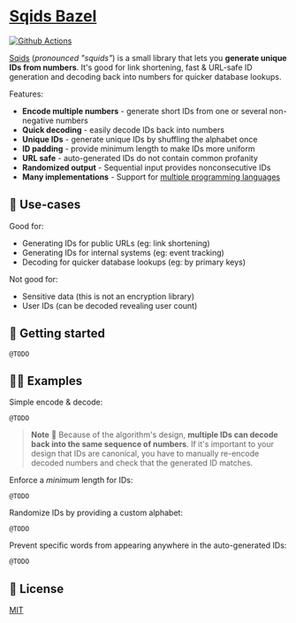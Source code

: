 # [Sqids Bazel](https://sqids.org/bazel)

[![Github Actions](https://img.shields.io/github/actions/workflow/status/sqids/sqids-bazel/ci.yaml)](https://github.com/sqids/sqids-bazel/actions)

[Sqids](https://sqids.org/bazel) (*pronounced "squids"*) is a small library that lets you **generate unique IDs from numbers**. It's good for link shortening, fast & URL-safe ID generation and decoding back into numbers for quicker database lookups.

Features:

- **Encode multiple numbers** - generate short IDs from one or several non-negative numbers
- **Quick decoding** - easily decode IDs back into numbers
- **Unique IDs** - generate unique IDs by shuffling the alphabet once
- **ID padding** - provide minimum length to make IDs more uniform
- **URL safe** - auto-generated IDs do not contain common profanity
- **Randomized output** - Sequential input provides nonconsecutive IDs
- **Many implementations** - Support for [multiple programming languages](https://sqids.org/)

## 🧰 Use-cases

Good for:

- Generating IDs for public URLs (eg: link shortening)
- Generating IDs for internal systems (eg: event tracking)
- Decoding for quicker database lookups (eg: by primary keys)

Not good for:

- Sensitive data (this is not an encryption library)
- User IDs (can be decoded revealing user count)

## 🚀 Getting started

```starlark
@TODO
```

## 👩‍💻 Examples

Simple encode & decode:

```starlark
@TODO
```

> **Note**
> 🚧 Because of the algorithm's design, **multiple IDs can decode back into the same sequence of numbers**. If it's important to your design that IDs are canonical, you have to manually re-encode decoded numbers and check that the generated ID matches.

Enforce a *minimum* length for IDs:

```starlark
@TODO
```

Randomize IDs by providing a custom alphabet:

```starlark
@TODO
```

Prevent specific words from appearing anywhere in the auto-generated IDs:

```starlark
@TODO
```

## 📝 License

[MIT](LICENSE)
